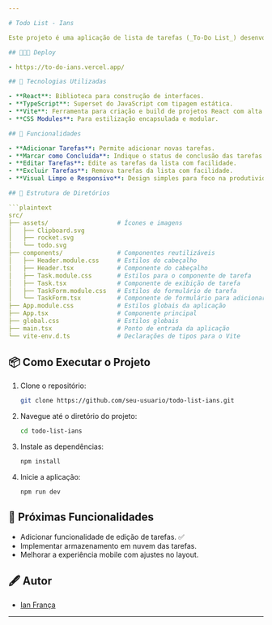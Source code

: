 ```yaml
---

# Todo List - Ians

Este projeto é uma aplicação de lista de tarefas (_To-Do List_) desenvolvida com **React** e **TypeScript**. O objetivo é oferecer uma interface simples e eficiente para gerenciar suas tarefas diárias.

## 👨🏻‍💻 Deploy

- https://to-do-ians.vercel.app/

## 🚀 Tecnologias Utilizadas

- **React**: Biblioteca para construção de interfaces.
- **TypeScript**: Superset do JavaScript com tipagem estática.
- **Vite**: Ferramenta para criação e build de projetos React com alta performance.
- **CSS Modules**: Para estilização encapsulada e modular.

## 📝 Funcionalidades

- **Adicionar Tarefas**: Permite adicionar novas tarefas.
- **Marcar como Concluída**: Indique o status de conclusão das tarefas.
- **Editar Tarefas**: Edite as tarefas da lista com facilidade.
- **Excluir Tarefas**: Remova tarefas da lista com facilidade.
- **Visual Limpo e Responsivo**: Design simples para foco na produtividade.

## 📂 Estrutura de Diretórios

```plaintext
src/
├── assets/                   # Ícones e imagens
│   ├── Clipboard.svg
│   ├── rocket.svg
│   └── todo.svg
├── components/               # Componentes reutilizáveis
│   ├── Header.module.css     # Estilos do cabeçalho
│   ├── Header.tsx            # Componente do cabeçalho
│   ├── Task.module.css       # Estilos para o componente de tarefa
│   ├── Task.tsx              # Componente de exibição de tarefa
│   ├── TaskForm.module.css   # Estilos do formulário de tarefa
│   └── TaskForm.tsx          # Componente de formulário para adicionar/editar tarefas
├── App.module.css            # Estilos globais da aplicação
├── App.tsx                   # Componente principal
├── global.css                # Estilos globais
├── main.tsx                  # Ponto de entrada da aplicação
└── vite-env.d.ts             # Declarações de tipos para o Vite
```

## 📦 Como Executar o Projeto

1. Clone o repositório:

   ```bash
   git clone https://github.com/seu-usuario/todo-list-ians.git
   ```

2. Navegue até o diretório do projeto:

   ```bash
   cd todo-list-ians
   ```

3. Instale as dependências:

   ```bash
   npm install
   ```

4. Inicie a aplicação:

   ```bash
   npm run dev
   ```

## 🎯 Próximas Funcionalidades

- Adicionar funcionalidade de edição de tarefas. ✅
- Implementar armazenamento em nuvem das tarefas.
- Melhorar a experiência mobile com ajustes no layout.

## 🖋️ Autor

- [Ian França](https://github.com/Ian-FS)

---
```

